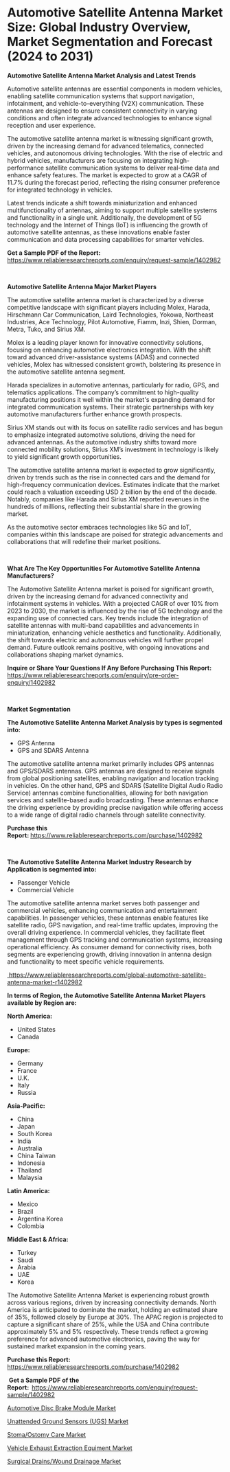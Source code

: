 <p><h1>Automotive Satellite Antenna Market Size: Global Industry Overview, Market Segmentation and Forecast (2024 to 2031)</h1></p><p><strong>Automotive Satellite Antenna Market Analysis and Latest Trends</strong></p>
<p><p>Automotive satellite antennas are essential components in modern vehicles, enabling satellite communication systems that support navigation, infotainment, and vehicle-to-everything (V2X) communication. These antennas are designed to ensure consistent connectivity in varying conditions and often integrate advanced technologies to enhance signal reception and user experience.</p><p>The automotive satellite antenna market is witnessing significant growth, driven by the increasing demand for advanced telematics, connected vehicles, and autonomous driving technologies. With the rise of electric and hybrid vehicles, manufacturers are focusing on integrating high-performance satellite communication systems to deliver real-time data and enhance safety features. The market is expected to grow at a CAGR of 11.7% during the forecast period, reflecting the rising consumer preference for integrated technology in vehicles.</p><p>Latest trends indicate a shift towards miniaturization and enhanced multifunctionality of antennas, aiming to support multiple satellite systems and functionality in a single unit. Additionally, the development of 5G technology and the Internet of Things (IoT) is influencing the growth of automotive satellite antennas, as these innovations enable faster communication and data processing capabilities for smarter vehicles.</p></p>
<p><strong>Get a Sample PDF of the Report:&nbsp;</strong> <a href="https://www.reliableresearchreports.com/enquiry/request-sample/1402982?utm_campaign=1595&utm_medium=2&utm_source=Github&utm_content=ia&utm_term=23102024&utm_id=automotive-satellite-antenna">https://www.reliableresearchreports.com/enquiry/request-sample/1402982</a></p>
<p>&nbsp;</p>
<p><strong>Automotive Satellite Antenna Major Market Players</strong></p>
<p><p>The automotive satellite antenna market is characterized by a diverse competitive landscape with significant players including Molex, Harada, Hirschmann Car Communication, Laird Technologies, Yokowa, Northeast Industries, Ace Technology, Pilot Automotive, Fiamm, Inzi, Shien, Dorman, Metra, Tuko, and Sirius XM. </p><p>Molex is a leading player known for innovative connectivity solutions, focusing on enhancing automotive electronics integration. With the shift toward advanced driver-assistance systems (ADAS) and connected vehicles, Molex has witnessed consistent growth, bolstering its presence in the automotive satellite antenna segment.</p><p>Harada specializes in automotive antennas, particularly for radio, GPS, and telematics applications. The company’s commitment to high-quality manufacturing positions it well within the market's expanding demand for integrated communication systems. Their strategic partnerships with key automotive manufacturers further enhance growth prospects.</p><p>Sirius XM stands out with its focus on satellite radio services and has begun to emphasize integrated automotive solutions, driving the need for advanced antennas. As the automotive industry shifts toward more connected mobility solutions, Sirius XM’s investment in technology is likely to yield significant growth opportunities.</p><p>The automotive satellite antenna market is expected to grow significantly, driven by trends such as the rise in connected cars and the demand for high-frequency communication devices. Estimates indicate that the market could reach a valuation exceeding USD 2 billion by the end of the decade. Notably, companies like Harada and Sirius XM reported revenues in the hundreds of millions, reflecting their substantial share in the growing market.</p><p>As the automotive sector embraces technologies like 5G and IoT, companies within this landscape are poised for strategic advancements and collaborations that will redefine their market positions.</p></p>
<p>&nbsp;</p>
<p><strong>What Are The Key Opportunities For Automotive Satellite Antenna Manufacturers?</strong></p>
<p><p>The Automotive Satellite Antenna market is poised for significant growth, driven by the increasing demand for advanced connectivity and infotainment systems in vehicles. With a projected CAGR of over 10% from 2023 to 2030, the market is influenced by the rise of 5G technology and the expanding use of connected cars. Key trends include the integration of satellite antennas with multi-band capabilities and advancements in miniaturization, enhancing vehicle aesthetics and functionality. Additionally, the shift towards electric and autonomous vehicles will further propel demand. Future outlook remains positive, with ongoing innovations and collaborations shaping market dynamics.</p></p>
<p><strong>Inquire or Share Your Questions If Any Before Purchasing This Report:</strong> <a href="https://www.reliableresearchreports.com/enquiry/pre-order-enquiry/1402982?utm_campaign=1595&utm_medium=2&utm_source=Github&utm_content=ia&utm_term=23102024&utm_id=automotive-satellite-antenna">https://www.reliableresearchreports.com/enquiry/pre-order-enquiry/1402982</a></p>
<p>&nbsp;</p>
<p><strong>Market Segmentation</strong></p>
<p><strong>The Automotive Satellite Antenna Market Analysis by types is segmented into:</strong></p>
<p><ul><li>GPS Antenna</li><li>GPS and SDARS Antenna</li></ul></p>
<p><p>The automotive satellite antenna market primarily includes GPS antennas and GPS/SDARS antennas. GPS antennas are designed to receive signals from global positioning satellites, enabling navigation and location tracking in vehicles. On the other hand, GPS and SDARS (Satellite Digital Audio Radio Service) antennas combine functionalities, allowing for both navigation services and satellite-based audio broadcasting. These antennas enhance the driving experience by providing precise navigation while offering access to a wide range of digital radio channels through satellite connectivity.</p></p>
<p><strong>Purchase this Report:&nbsp;</strong><a href="https://www.reliableresearchreports.com/purchase/1402982?utm_campaign=1595&utm_medium=2&utm_source=Github&utm_content=ia&utm_term=23102024&utm_id=automotive-satellite-antenna">https://www.reliableresearchreports.com/purchase/1402982</a></p>
<p>&nbsp;</p>
<p><strong>The Automotive Satellite Antenna Market Industry Research by Application is segmented into:</strong></p>
<p><ul><li>Passenger Vehicle</li><li>Commercial Vehicle</li></ul></p>
<p><p>The automotive satellite antenna market serves both passenger and commercial vehicles, enhancing communication and entertainment capabilities. In passenger vehicles, these antennas enable features like satellite radio, GPS navigation, and real-time traffic updates, improving the overall driving experience. In commercial vehicles, they facilitate fleet management through GPS tracking and communication systems, increasing operational efficiency. As consumer demand for connectivity rises, both segments are experiencing growth, driving innovation in antenna design and functionality to meet specific vehicle requirements.</p></p>
<p><a href="https://www.reliableresearchreports.com/global-automotive-satellite-antenna-market-r1402982?utm_campaign=1595&utm_medium=2&utm_source=Github&utm_content=ia&utm_term=23102024&utm_id=automotive-satellite-antenna">&nbsp;https://www.reliableresearchreports.com/global-automotive-satellite-antenna-market-r1402982</a></p>
<p><strong>In terms of Region, the Automotive Satellite Antenna Market Players available by Region are:</strong></p>
<p>
    <p> <strong> North America: </strong>
        <ul>
            <li>United States</li>
            <li>Canada</li>
        </ul>
        </p> 
    <p> <strong> Europe: </strong>
        <ul>
            <li>Germany</li>
            <li>France</li>
            <li>U.K.</li>
            <li>Italy</li>
            <li>Russia</li>
        </ul>
        </p> 
    <p> <strong> Asia-Pacific: </strong>
        <ul>
            <li>China</li>
            <li>Japan</li>
            <li>South Korea</li>
            <li>India</li>
            <li>Australia</li>
            <li>China Taiwan</li>
            <li>Indonesia</li>
            <li>Thailand</li>
            <li>Malaysia</li>
        </ul>
        </p> 
    <p> <strong> Latin America: </strong>
        <ul>
            <li>Mexico</li>
            <li>Brazil</li>
            <li>Argentina Korea</li>
            <li>Colombia</li>
        </ul>
        </p> 
    <p> <strong> Middle East & Africa: </strong>
        <ul>
            <li>Turkey</li>
            <li>Saudi</li>
            <li>Arabia</li>
            <li>UAE</li>
            <li>Korea</li>
        </ul>
    </p>
    </p>
<p><p>The Automotive Satellite Antenna Market is experiencing robust growth across various regions, driven by increasing connectivity demands. North America is anticipated to dominate the market, holding an estimated share of 35%, followed closely by Europe at 30%. The APAC region is projected to capture a significant share of 25%, while the USA and China contribute approximately 5% and 5% respectively. These trends reflect a growing preference for advanced automotive electronics, paving the way for sustained market expansion in the coming years.</p></p>
<p><strong>Purchase this Report: </strong><a href="https://www.reliableresearchreports.com/purchase/1402982?utm_campaign=1595&utm_medium=2&utm_source=Github&utm_content=ia&utm_term=23102024&utm_id=automotive-satellite-antenna">https://www.reliableresearchreports.com/purchase/1402982</a></p>
<p>&nbsp;<strong>Get a Sample PDF of the Report:&nbsp;&nbsp;</strong><a href="https://www.reliableresearchreports.com/enquiry/request-sample/1402982?utm_campaign=1595&utm_medium=2&utm_source=Github&utm_content=ia&utm_term=23102024&utm_id=automotive-satellite-antenna">https://www.reliableresearchreports.com/enquiry/request-sample/1402982</a></p>
<p><strong></strong></p>
<p><p><a href="https://github.com/ygfu6u/Market-Research-Report-List-1/blob/main/automotive-disc-brake-module-market.md?utm_campaign=1595&utm_medium=2&utm_source=Github&utm_content=ia&utm_term=23102024&utm_id=automotive-satellite-antenna">Automotive Disc Brake Module Market</a></p><p><a href="https://www.linkedin.com/pulse/global-unattended-ground-sensors-ugs-market-exploring-share-xs8xe?utm_campaign=1595&utm_medium=2&utm_source=Github&utm_content=ia&utm_term=23102024&utm_id=automotive-satellite-antenna">Unattended Ground Sensors (UGS) Market</a></p><p><a href="https://www.linkedin.com/pulse/stomaostomy-care-market-size-growth-industry-analysis-segmentation-nuzzf?utm_campaign=1595&utm_medium=2&utm_source=Github&utm_content=ia&utm_term=23102024&utm_id=automotive-satellite-antenna">Stoma/Ostomy Care Market</a></p><p><a href="https://www.linkedin.com/pulse/vehicle-exhaust-extraction-equiment-market-refracting-trends-74dle?utm_campaign=1595&utm_medium=2&utm_source=Github&utm_content=ia&utm_term=23102024&utm_id=automotive-satellite-antenna">Vehicle Exhaust Extraction Equiment Market</a></p><p><a href="https://www.linkedin.com/pulse/surgical-drainswound-drainage-industry-analysis-report-market-t3jrf?utm_campaign=1595&utm_medium=2&utm_source=Github&utm_content=ia&utm_term=23102024&utm_id=automotive-satellite-antenna">Surgical Drains/Wound Drainage Market</a></p></p>
